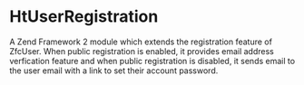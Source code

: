 HtUserRegistration
===============

A Zend Framework 2 module which extends the registration feature of ZfcUser. When public registration is enabled, it provides email address verfication feature and when public registration is disabled, it sends email to the user email with a link to set their account password.
